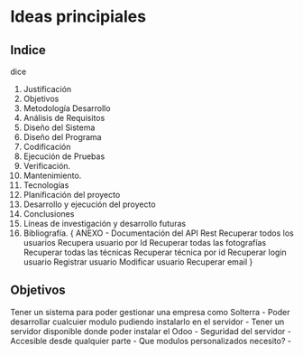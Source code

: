 # Ideas principiales
## Indice
dice
1. Justificación
2. Objetivos 
3. Metodología Desarrollo
4. Análisis de Requisitos
5. Diseño del Sistema
6. Diseño del Programa
7. Codificación
8. Ejecución de Pruebas
9. Verificación.
10. Mantenimiento.
11. Tecnologías
12. Planificación del proyecto
13. Desarrollo y ejecución del proyecto
14. Conclusiones
15. Líneas de investigación y desarrollo futuras
16. Bibliografía.
{
    ANEXO - Documentación del API Rest
        Recuperar todos los usuarios
        Recupera usuario por Id 
        Recuperar todas las fotografías
        Recuperar todas las técnicas
        Recuperar técnica por id
        Recuperar login usuario
        Registrar usuario
        Modificar usuario
        Recuperar email
}

## Objetivos
Tener un sistema para poder gestionar una empresa como Solterra
    - Poder desarrollar cualcuier modulo pudiendo instalarlo en el servidor
    - Tener un servidor disponible donde poder instalar el Odoo
      - Seguridad del servidor
      - Accesible desde qualquier parte
    - Que modulos personalizados necesito?
    - 

